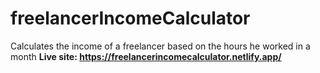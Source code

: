 # freelancerIncomeCalculator
Calculates the income of a freelancer based on the hours he worked in a month <b>
  Live site: https://freelancerincomecalculator.netlify.app/
